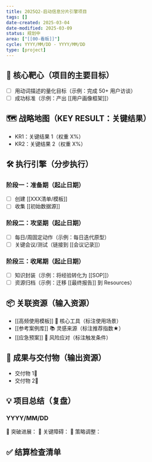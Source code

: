 ```yaml
---
title: 2025Q2-启动信息分片引擎项目
tags: []
date-created: 2025-03-04
date-modified: 2025-03-09
status: 规划中
area: ["[[00-看板]]"]
cycle: YYYY/MM/DD - YYYY/MM/DD
type: [project]
---
```


## 🎯 核心靶心（项目的主要目标）

- [ ] 用动词描述的量化目标（示例：完成 50+ 用户访谈）
- [ ] 成功标准（示例：产出 [[用户画像框架]]）

## 🗺️ 战略地图（KEY RESULT：关键结果）

- KR1：关键结果 1（权重 X%）
- KR2：关键结果 2（权重 X%）

## 🛠️ 执行引擎（分步执行）

### 阶段一：准备期（起止日期）

- [ ] 创建 [[XXX清单/模板]]
- [ ] 收集 [[初始数据源]]

### 阶段二：攻坚期（起止日期）

- [ ] 每日/周固定动作（示例：每日迭代原型）
- [ ] 关键会议/测试（链接到 [[会议记录]]）

### 阶段三：收尾期（起止日期）

- [ ] 知识封装（示例：将经验转化为 [[SOP]]）
- [ ] 资源归档（示例：迁移 [[最终报告]] 到 Resources）

## 📦 关联资源（输入资源）

- [[高频使用模板]] 🔨 核心工具（标注使用场景）
- [[参考案例库]] 📚 灵感来源（标注推荐指数★）
- [[应急预案]] 🚨 风险应对（标注触发条件）

## 🧩 成果与交付物（输出资源）

- 交付物 1💎
- 交付物 2💎

## 💡 项目总结（复盘）

### YYYY/MM/DD

🚩 突破进展：
👺 关键障碍：
🔄 策略调整：

## ✅ 结算检查清单
